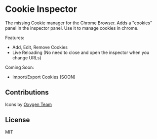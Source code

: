 # Cookie Inspector

The missing Cookie manager for the Chrome Browser. Adds a "cookies" panel in
the inspector panel. Use it to manage cookies in chrome.

Features:

- Add, Edit, Remove Cookies
- Live Reloading (No need to close and open the inspector when you change URLs)

Coming Soon:

- Import/Export Cookies (SOON)

## Contributions

Icons by [Oxygen Team](http://www.oxygen-icons.org/)

## License

MIT

